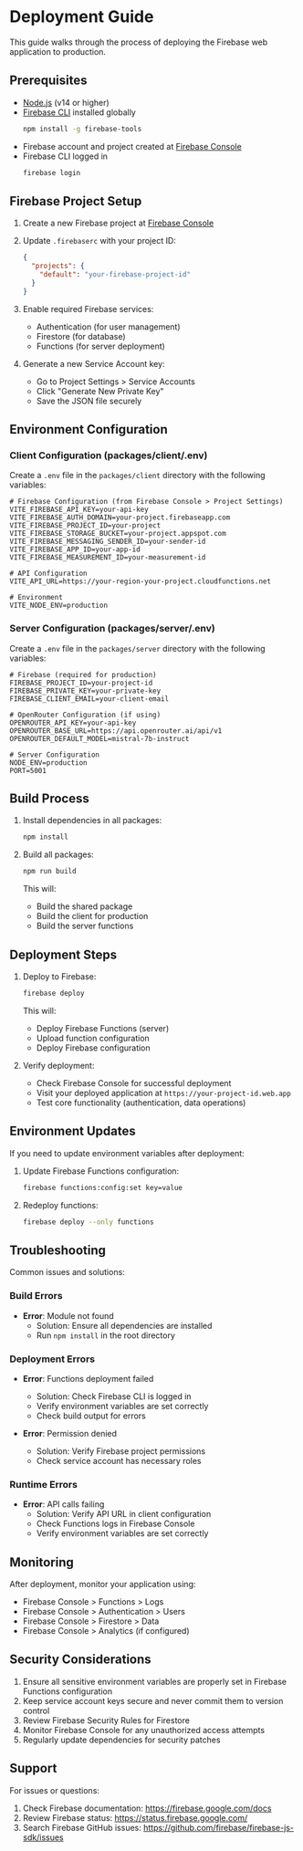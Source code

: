 # Deployment Guide

This guide walks through the process of deploying the Firebase web application to production.

## Prerequisites

- [Node.js](https://nodejs.org/) (v14 or higher)
- [Firebase CLI](https://firebase.google.com/docs/cli) installed globally
  ```bash
  npm install -g firebase-tools
  ```
- Firebase account and project created at [Firebase Console](https://console.firebase.google.com)
- Firebase CLI logged in
  ```bash
  firebase login
  ```

## Firebase Project Setup

1. Create a new Firebase project at [Firebase Console](https://console.firebase.google.com)

2. Update `.firebaserc` with your project ID:

   ```json
   {
     "projects": {
       "default": "your-firebase-project-id"
     }
   }
   ```

3. Enable required Firebase services:

   - Authentication (for user management)
   - Firestore (for database)
   - Functions (for server deployment)

4. Generate a new Service Account key:
   - Go to Project Settings > Service Accounts
   - Click "Generate New Private Key"
   - Save the JSON file securely

## Environment Configuration

### Client Configuration (packages/client/.env)

Create a `.env` file in the `packages/client` directory with the following variables:

```env
# Firebase Configuration (from Firebase Console > Project Settings)
VITE_FIREBASE_API_KEY=your-api-key
VITE_FIREBASE_AUTH_DOMAIN=your-project.firebaseapp.com
VITE_FIREBASE_PROJECT_ID=your-project
VITE_FIREBASE_STORAGE_BUCKET=your-project.appspot.com
VITE_FIREBASE_MESSAGING_SENDER_ID=your-sender-id
VITE_FIREBASE_APP_ID=your-app-id
VITE_FIREBASE_MEASUREMENT_ID=your-measurement-id

# API Configuration
VITE_API_URL=https://your-region-your-project.cloudfunctions.net

# Environment
VITE_NODE_ENV=production
```

### Server Configuration (packages/server/.env)

Create a `.env` file in the `packages/server` directory with the following variables:

```env
# Firebase (required for production)
FIREBASE_PROJECT_ID=your-project-id
FIREBASE_PRIVATE_KEY=your-private-key
FIREBASE_CLIENT_EMAIL=your-client-email

# OpenRouter Configuration (if using)
OPENROUTER_API_KEY=your-api-key
OPENROUTER_BASE_URL=https://api.openrouter.ai/api/v1
OPENROUTER_DEFAULT_MODEL=mistral-7b-instruct

# Server Configuration
NODE_ENV=production
PORT=5001
```

## Build Process

1. Install dependencies in all packages:

   ```bash
   npm install
   ```

2. Build all packages:

   ```bash
   npm run build
   ```

   This will:

   - Build the shared package
   - Build the client for production
   - Build the server functions

## Deployment Steps

1. Deploy to Firebase:

   ```bash
   firebase deploy
   ```

   This will:

   - Deploy Firebase Functions (server)
   - Upload function configuration
   - Deploy Firebase configuration

2. Verify deployment:
   - Check Firebase Console for successful deployment
   - Visit your deployed application at `https://your-project-id.web.app`
   - Test core functionality (authentication, data operations)

## Environment Updates

If you need to update environment variables after deployment:

1. Update Firebase Functions configuration:

   ```bash
   firebase functions:config:set key=value
   ```

2. Redeploy functions:
   ```bash
   firebase deploy --only functions
   ```

## Troubleshooting

Common issues and solutions:

### Build Errors

- **Error**: Module not found
  - Solution: Ensure all dependencies are installed
  - Run `npm install` in the root directory

### Deployment Errors

- **Error**: Functions deployment failed

  - Solution: Check Firebase CLI is logged in
  - Verify environment variables are set correctly
  - Check build output for errors

- **Error**: Permission denied
  - Solution: Verify Firebase project permissions
  - Check service account has necessary roles

### Runtime Errors

- **Error**: API calls failing
  - Solution: Verify API URL in client configuration
  - Check Functions logs in Firebase Console
  - Verify environment variables are set correctly

## Monitoring

After deployment, monitor your application using:

- Firebase Console > Functions > Logs
- Firebase Console > Authentication > Users
- Firebase Console > Firestore > Data
- Firebase Console > Analytics (if configured)

## Security Considerations

1. Ensure all sensitive environment variables are properly set in Firebase Functions configuration
2. Keep service account keys secure and never commit them to version control
3. Review Firebase Security Rules for Firestore
4. Monitor Firebase Console for any unauthorized access attempts
5. Regularly update dependencies for security patches

## Support

For issues or questions:

1. Check Firebase documentation: https://firebase.google.com/docs
2. Review Firebase status: https://status.firebase.google.com/
3. Search Firebase GitHub issues: https://github.com/firebase/firebase-js-sdk/issues
